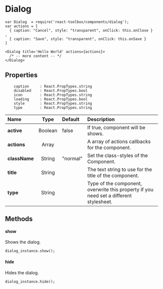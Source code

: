 # Dialog

```
var Dialog  = require('react-toolbox/components/dialog');
var actions = [
  { caption: "Cancel", style: "transparent", onClick: this.onClose }
,
  { caption: "Save", style: "transparent", onClick: this.onSave }
]

<Dialog title='Hello World' actions={actions}>
  /* -- more content -- */
</Dialog>
```

## Properties

```
    caption     : React.PropTypes.string
    disabled    : React.PropTypes.bool
    icon        : React.PropTypes.string
    loading     : React.PropTypes.bool
    style       : React.PropTypes.string
    type        : React.PropTypes.string
```

| Name              | Type          | Default         | Description|
|:-                 |:-:            | :-              |:-|
| **active**        | Boolean       | false           | If true, component will be shows.|
| **actions**       | Array         |                 | A array of actions callbacks for the component.|
| **className**     | String        | "normal"        | Set the class-styles of the Component.|
| **title**         | String        |                 | The text string to use for the title of the component.|
| **type**          | String        |                 | Type of the component, overwrite this property if you need set a different stylesheet.|

## Methods

#### show
Shows the dialog.

```
dialog_instance.show();
```

#### hide
Hides the dialog.

```
dialog_instance.hide();
```
